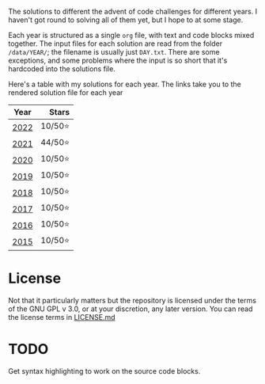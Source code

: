 The solutions to different the advent of code challenges for different years. I haven't got round to solving all of them yet, but I hope to at some stage.

Each year is structured as a single `org` file, with text and code blocks mixed together. The input files for each solution are read from the folder `/data/YEAR/`; the filename is usually just `DAY.txt`. There are some exceptions, and some problems where the input is so short that it's hardcoded into the solutions file.

Here's a table with my solutions for each year. The links take you to the rendered solution file for each year

|      Year      |  Stars  |
|:--------------:|--------:|
|[2022](2022.org)| 10/50⭐ |
|[2021](2021.org)| 44/50⭐ |
|[2020](2020.org)| 10/50⭐ |
|[2019](2019.org)| 10/50⭐ |
|[2018](2018.org)| 10/50⭐ |
|[2017](2017.org)| 10/50⭐ |
|[2016](2016.org)| 10/50⭐ |
|[2015](2015.org)| 10/50⭐ |

# License

Not that it particularly matters but the repository is licensed under the terms of the GNU GPL v 3.0, or at your discretion, any later version.  You can read the license terms in [LICENSE.md](/LICENSE.md)

# TODO

Get syntax highlighting to work on the source code blocks.
